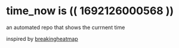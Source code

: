 # time_now is (( 1692126000568 ))

an automated repo that shows the currnent time

inspired by [breakingheatmap](https://github.com/breakingheatmap/breakingheatmap)